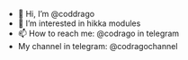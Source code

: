 - 👋 Hi, I’m @coddrago
- 👀 I’m interested in hikka modules
- 📫 How to reach me: @codrago in telegram
- My channel in telegram: @codragochannel

<!---
coddrago/coddrago is a ✨ special ✨ repository because its `README.md` (this file) appears on your GitHub profile.
You can click the Preview link to take a look at your changes.
--->
